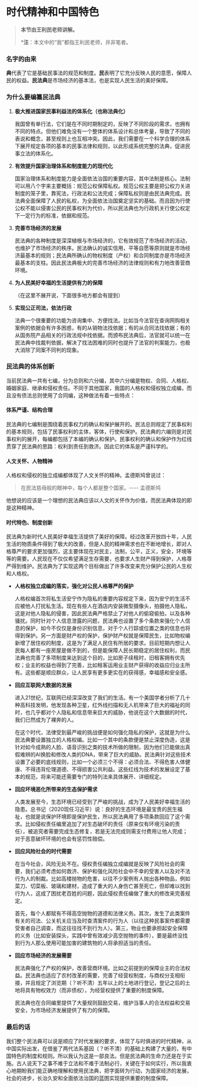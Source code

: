 # 时代精神和中国特色

> **本节由王利民老师讲解。**
>
> ***注**：本文中的“我”都指王利民老师，并非笔者。

### 名字的由来

**典**代表了它是基础民事法的规范和制度。**民**表明了它充分反映人民的意愿，保障人民的权益。**民法典**是市场经济的基本法，也是实现人民生活的美好保障。

### 为什么要编纂民法典

1. **极大推进国家民事利益法的体系化（也称法典化）**

   我国曾有单行法，它们是在不同时期制定的，反映了不同阶段的需求，也拥有不同的特点。但他们难免没有一个整体的体系设计和总体考量，导致了不同的表说和概念，甚至规则上也互相冲突。因此，我们需要在一个科学合理的体系下展开规定各项的基本的民事法律和规则，以此形成系统完整的法典，促进民事立法的体系化。

2. **有效提升国家治理体系和制度能力的现代化**

   国家治理体系和制度能力是全面依法治国的重要内容，其中法制是核心。法制可以用八个字来主要概括：规范公权保障私权。规范公权主要是把公权力关进制度的笼子里，靠宪法，行政法和公法完成；保障私权则是由民法典完成。民法典全面保障了人民的私权，为全面依法治国奠定坚实的基础。而且因为行使公权不能以侵害公民的民事权利为代价，所以民法典也为行政机关行使公权定下一定行为的标准，依据和规范。

3. **完善市场经济的发展**

   民法典的各种制度是深深植根与市场经济的，它有效规范了市场经济的活动，也维护了市场经济的秩序。民法确认的诚实信用，平等自愿等原则就是市场经济最基本的规则；民法典所确认的物权制度（产权）和合同制度亦是市场经济最基本的支柱。因此民法典极大的完善市场经济的法律规则和有力地改善营商环境。

4. **为人民美好幸福的生活提供有力的保障**

   （在这里不展开说，下面很多地方都会有提到）

5. **实现公正司法，依法行政**

   法典一个很重要的功能为咨询集中、方便找法。比如当今法官在查询网购相关案例的依据会有许多困惑，有的从销物法找依据；有的从合同法找依据；有的从国务院产品相关的行政法规中找依据。而颁布民法典后，法官就可以统一在民法典中找裁判依据，解决了找法困难的同时也提升了法官的判案能力，也极大消除了同案不同判的现象。

### 民法典的体系创新

当前民法典一共有七编，分为总则和六分编，其中六分编是物权、合同、人格权、婚姻家庭、继承和侵权责任。不同于其他国家，我国的人格权和侵权独立成编，而且没有债法总则使用了合同编，这种做法有着一些特点：

#### 体系严谨、结构合理
民法典的七编制是围绕着民事权力的确认和保护展开的。民法总则规定了民事权利的基本规则，包括了民事权利的主体，客体，行使和保护。民法典的六编则是对民事权利的展开，每编都包括了本编的确认和保护。民事权利的确认和保护作为红线贯穿了民法典的思路：权利到责任到救济。因此它的体系是严谨科学的。

#### 人文关怀、人物精神

人格权和侵权的独立成编都体现了人文关怀的精神。孟德斯鸠曾说过：

> 在民法慈母般的眼神中，每个人都是整个国家。---- 孟德斯鸠 

他想说的应该是一个理想的民法典应该以人文的关怀作为价值，而民法典体现的即是这种精神。

#### 时代特色、制度创新

民法典为新时代人民美好幸福生活提供了美好的保障。经过改革开放四十年，人民生活的物质条件得到了极大的改善，但是人民的精神需求也在不断地增长，即对人格尊严的要求更加强烈，这主要体现在对民主，法制，公平，正义，安全，环境等等的需要。人民现在不仅仅希望满足生存需要，也要求人生财产得到保护，人格尊严得到维护。民法典为了实现这两个目标做出了许多改变来充分保护公民的人生权和人格权。

- **人格权独立成编的落实，强化对公民人格尊严的保护**

  人格权编首次将私生活安宁作为隐私的重要内容规定下来，因为安宁的生活不应被他人打扰私生活。现在有些人在酒店内安装微型摄像头，拍摄他人隐私，这是对他人隐私的侵害，因此民法典严格禁止了对他人的偷窥偷拍，以及各种骚扰。同时针对个人信息泄露的问题，民法典也设置了多个条款来强化个人信息的保护，如今不仅仅是身份识别信息，对于个人行踪或位置之类的信息也将得到保护。另一方面是财产权的保护，保护财产权就是保障民生，比如物权编新增了居住权的制度，这是为了满足人民住有所居的要求。目前短期内想让人民每人都有一座房屋是做不到的，但是能保障人民长期稳定的居住权利，而民法典也完善了多项制度来达到这个目的，比如房子续租时，旧租客拥有优先权；业主的权益也得到了完善，比如租客运用业主财产获得的收益应归业主所有。这些都是顺应群众，让人民享有更多更实在的获得感，幸福感和安全感。

- **回应互联网大数据的发展**

  进入21世纪，互联网已经深深改变了我们的生活。有一个美国学者分析了几十种高科技发明，他发现各种卫星，红外线扫描和无人机带来了巨大的福祉的同时，也几乎都对个人隐私和信息带来巨大的威胁，他说在这个大数据的时代，我们已然成为了裸奔的人。

  在这个时代，法律受到最严峻的挑战便是如何强化隐私的保护，这就是为什么民法典要设置独立的人格权编。比如一个其中的条款便是禁止深度伪造，这是针对如今成熟的人脸、语音识别之类的技术所做的限制，因为他们已能做出真假难辨的AI换脸和修改人类的DNA，带来了巨大的威胁。民法典针对这些技术设置了必要的底线规则，比如一个必须三个不得：必须合法、不得危害人体健康、不得违背伦理道德、不得损害公共利益。这些红线为技术的发展设定了基本的规范，将来可能还需要专门的特列法来具体展开、详细规定。

- **回应坏境恶化所带来的生态保护需求**

  人类发展至今，生态环境已经受到了严峻的挑战，成为了人民美好幸福生活的隐患。总书记（2020现任习近平）说：良好的生态环境是最宝贵的民生福祉，也就是说保护环境即是保护民生，所以民法典用了多项条款回应了这个需求。比如侵权责任编里追加了对生态破坏的责任（原来仅有环境污染的责任），被追究者需要完成生态修复，若是无法完成则需支付费用让他人完成；对于恶意破坏环境的也会有惩罚性赔偿。

- **回应风险社会的时代需要**

  在当今社会，风险无处不在。侵权责任编独立成编就是反映了风险社会的需要，我们必须考虑如何救济、保护和强化风险社会中不幸的受害人以及对不法行为人的制裁。比如高楼抛物的危害，以往不少案例有人抛出各种物品，例如菜刀、切菜板、玻璃和建材，造成了重大的人身伤亡甚至死亡，但却难以找到行为人，这成了困扰老百姓的问题，因此侵权责任编做了重大的修改来完善规定。

  首先，每个人都赋有不得高空抛物的道德和法律义务。其次，发生了此类案件有关的司法、公关机关应当及时查清案件的行为人（以往这种民事案件都需要受害者自己调查，而这往往找不到行为人）。第三，物业也要承担起安全保障的义务（比如安装探头，实践中曾有效减少高空抛物的事件），要是最终没找到行为人那么使用可能加害的建筑物的人将承担适当的责任。

- **回应市场经济的发展需要**

  民法典强化了产权的保护，改善营商环境。比如之前提到的保障业主的合法权益。民法典也适应了农村改革的需要，完善了经营权制度，与商权分支相衔接，并且规定了浏览期（？听不清）五年以上的土地进行登记，登记之后的土地将具有物权效力（而非债权），为经营权提供了重要的制度保障。

  民法典也在合同编里提供了大量规则鼓励交易，维护当事人的合法权益和交易安全，为市场经济发展提供了有力的保障。

### 最后的话

我们整个民法典可以说是顺应了时代发展的要求，体现了与时俱进的时代精神，从中国实际出发，在借鉴了两代法系基因（？听不清）的基础上构建了大量的，有中国特色的制度和规则。所以我认为这是一部良法。但是民法典的生命力还是在于实施。古人说天下之事不难于立法和不难于法制必行，关键在于如何实行，所以我衷心地期盼我们能正确地理解和使用民法典，把字面转为行动，为国家经济的发展，社会的进步，长治久安和全面依法治国的蓝图实现提供重要的制度保障。
